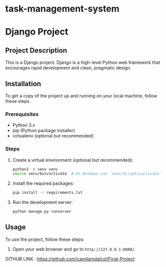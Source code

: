 # task-management-system
# Django Project

## Project Description

This is a Django project. Django is a high-level Python web framework that encourages rapid development and clean, pragmatic design.

## Installation

To get a copy of the project up and running on your local machine, follow these steps.

### Prerequisites

- Python 3.x
- pip (Python package installer)
- virtualenv (optional but recommended)

### Steps

1. Create a virtual environment (optional but recommended):

   ```bash
   python3 -m venv venv
   source venv/bin/activate  # On Windows use `venv\Scripts\activate`
   ```

2. Install the required packages:

   ```bash
   pip install -r requirements.txt
   ```

3. Run the development server:
   ```bash
   python manage.py runserver
   ```

## Usage

To use the project, follow these steps:

1. Open your web browser and go to `http://127.0.0.1:8000/`.

GITHUB LINK : https://github.com/camilamdalcol/Final-Project
